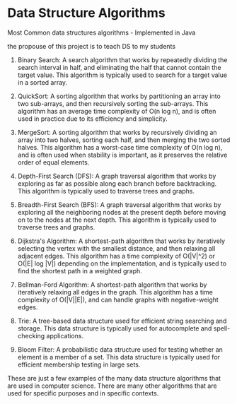 # Data Structure Algorithms
Most Common data structures algorithms - Implemented in Java

the propouse of this project is to teach DS to my students

1. Binary Search: A search algorithm that works by repeatedly dividing the search interval in half, and eliminating the half that cannot contain the target value. This algorithm is typically used to search for a target value in a sorted array.

2. QuickSort: A sorting algorithm that works by partitioning an array into two sub-arrays, and then recursively sorting the sub-arrays. This algorithm has an average time complexity of O(n log n), and is often used in practice due to its efficiency and simplicity.

3. MergeSort: A sorting algorithm that works by recursively dividing an array into two halves, sorting each half, and then merging the two sorted halves. This algorithm has a worst-case time complexity of O(n log n), and is often used when stability is important, as it preserves the relative order of equal elements.

4. Depth-First Search (DFS): A graph traversal algorithm that works by exploring as far as possible along each branch before backtracking. This algorithm is typically used to traverse trees and graphs.

5. Breadth-First Search (BFS): A graph traversal algorithm that works by exploring all the neighboring nodes at the present depth before moving on to the nodes at the next depth. This algorithm is typically used to traverse trees and graphs.

6. Dijkstra's Algorithm: A shortest-path algorithm that works by iteratively selecting the vertex with the smallest distance, and then relaxing all adjacent edges. This algorithm has a time complexity of O(|V|^2) or O(|E| log |V|) depending on the implementation, and is typically used to find the shortest path in a weighted graph.

7. Bellman-Ford Algorithm: A shortest-path algorithm that works by iteratively relaxing all edges in the graph. This algorithm has a time complexity of O(|V||E|), and can handle graphs with negative-weight edges.

8. Trie: A tree-based data structure used for efficient string searching and storage. This data structure is typically used for autocomplete and spell-checking applications.

9. Bloom Filter: A probabilistic data structure used for testing whether an element is a member of a set. This data structure is typically used for efficient membership testing in large sets.

These are just a few examples of the many data structure algorithms that are used in computer science. There are many other algorithms that are used for specific purposes and in specific contexts.

